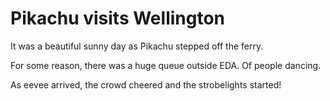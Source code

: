 # Pikachu visits Wellington

It was a beautiful sunny day as Pikachu stepped off the ferry.

For some reason, there was a huge queue outside EDA. Of people dancing.

As eevee arrived, the crowd cheered and the strobelights started!

